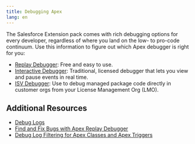 ```yaml
---
title: Debugging Apex
lang: en
---
```


The Salesforce Extension pack comes with rich debugging options for every developer, regardless of where you land on the low- to pro-code continuum. Use this information to figure out which Apex debugger is right for you:

- [Replay Debugger](./en/apex/replay-debugger): Free and easy to use.
- [Interactive Debugger](./en/apex/interactive-debugger): Traditional, licensed debugger that lets you view and pause events in real time.
- [ISV Debugger](./en/apex/isv-debugger): Use to debug managed package code directly in customer orgs from your License Management Org (LMO).

## Additional Resources

- [Debug Logs](https://help.salesforce.com/s/articleView?id=sf.code_debug_log.htm)
- [Find and Fix Bugs with Apex Replay Debugger](https://trailhead.salesforce.com/content/learn/projects/find-and-fix-bugs-with-apex-replay-debugger)
- [Debug Log Filtering for Apex Classes and Apex Triggers](https://help.salesforce.com/s/articleView?id=sf.code_debug_log_classes.htm&type=5)
